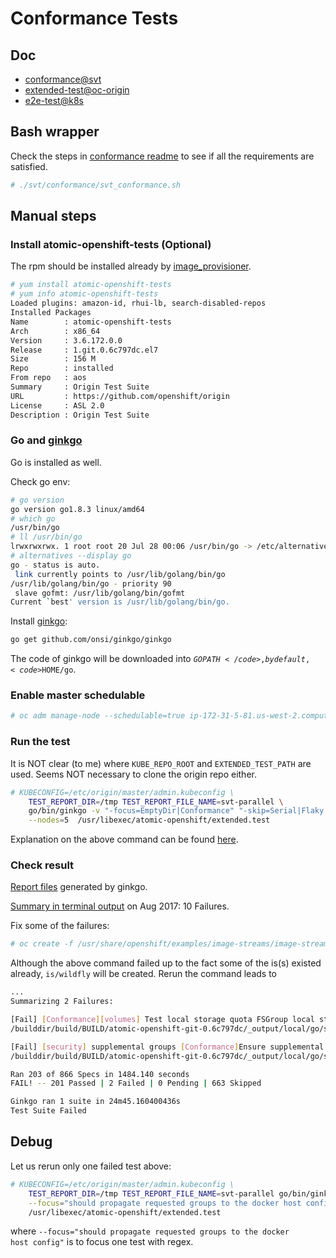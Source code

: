 # Conformance Tests

## Doc

* [conformance@svt](https://github.com/openshift/svt/tree/master/conformance)
* [extended-test@oc-origin](https://github.com/openshift/origin/tree/master/test/extended)
* [e2e-test@k8s](https://github.com/kubernetes/community/blob/master/contributors/devel/e2e-tests.md)

## Bash wrapper
Check the steps in [conformance readme](https://github.com/openshift/svt/tree/master/conformance)
to see if all the requirements are satisfied.

```sh
# ./svt/conformance/svt_conformance.sh
```


## Manual steps

### Install atomic-openshift-tests (Optional)
The rpm should be installed already by [image_provisioner](https://github.com/openshift/svt/blob/master/image_provisioner/playbooks/roles/openshift-package-install/tasks/main.yaml).

```sh
# yum install atomic-openshift-tests
# yum info atomic-openshift-tests
Loaded plugins: amazon-id, rhui-lb, search-disabled-repos
Installed Packages
Name        : atomic-openshift-tests
Arch        : x86_64
Version     : 3.6.172.0.0
Release     : 1.git.0.6c797dc.el7
Size        : 156 M
Repo        : installed
From repo   : aos
Summary     : Origin Test Suite
URL         : https://github.com/openshift/origin
License     : ASL 2.0
Description : Origin Test Suite

```

### Go and [ginkgo](http://onsi.github.io/ginkgo/)

Go is installed as well.

Check go env:

```sh
# go version
go version go1.8.3 linux/amd64
# which go
/usr/bin/go
# ll /usr/bin/go
lrwxrwxrwx. 1 root root 20 Jul 28 00:06 /usr/bin/go -> /etc/alternatives/go
# alternatives --display go
go - status is auto.
 link currently points to /usr/lib/golang/bin/go
/usr/lib/golang/bin/go - priority 90
 slave gofmt: /usr/lib/golang/bin/gofmt
Current `best' version is /usr/lib/golang/bin/go.
```

Install [ginkgo](http://onsi.github.io/ginkgo/):

```sh
go get github.com/onsi/ginkgo/ginkgo
```

The code of ginkgo will be downloaded into <code>${GOPATH}</code>, by default, <code>$HOME/go</code>.


### Enable master schedulable

```sh
# oc adm manage-node --schedulable=true ip-172-31-5-81.us-west-2.compute.internal
```

### Run the test
It is NOT clear (to me) where <code>KUBE_REPO_ROOT</code> and <code>EXTENDED_TEST_PATH</code>
are used. Seems NOT necessary to clone the origin repo either.


```sh
# KUBECONFIG=/etc/origin/master/admin.kubeconfig \
    TEST_REPORT_DIR=/tmp TEST_REPORT_FILE_NAME=svt-parallel \
    go/bin/ginkgo -v "-focus=EmptyDir|Conformance" "-skip=Serial|Flaky|Disruptive|Slow" \
    --nodes=5  /usr/libexec/atomic-openshift/extended.test
```

Explanation on the above command can be found [here](../origin/extended_test.md).

### Check result
[Report files](http://file.rdu.redhat.com/~hongkliu/test_result/20170815.conformance.test/) generated by ginkgo.

[Summary in terminal output](https://privatebin-it-iso.int.open.paas.redhat.com/?dd85b89ee13029d5#pD+2daSQU+xA+D7mDPK8WGoAIPB2u1X0eINqr1PruGQ=) on Aug 2017: 10 Failures.

Fix some of the failures:
```sh
# oc create -f /usr/share/openshift/examples/image-streams/image-streams-centos7.json -n openshift
```

Although the above command failed up to the fact some of the is(s) existed already, <code>is/wildfly</code>
will be created. Rerun the command leads to

```sh
...
Summarizing 2 Failures:

[Fail] [Conformance][volumes] Test local storage quota FSGroup local storage quota [local] [It] should be applied to XFS filesystem when a pod is created
/builddir/build/BUILD/atomic-openshift-git-0.6c797dc/_output/local/go/src/github.com/openshift/origin/test/extended/localquota/local_fsgroup_quota.go:133

[Fail] [security] supplemental groups [Conformance]Ensure supplemental groups propagate to docker [It] should propagate requested groups to the docker host config [local]
/builddir/build/BUILD/atomic-openshift-git-0.6c797dc/_output/local/go/src/github.com/openshift/origin/test/extended/security/supplemental_groups.go:66

Ran 203 of 866 Specs in 1484.140 seconds
FAIL! -- 201 Passed | 2 Failed | 0 Pending | 663 Skipped

Ginkgo ran 1 suite in 24m45.160400436s
Test Suite Failed
```

## Debug

Let us rerun only one failed test above:

```sh
# KUBECONFIG=/etc/origin/master/admin.kubeconfig \
    TEST_REPORT_DIR=/tmp TEST_REPORT_FILE_NAME=svt-parallel go/bin/ginkgo -v \
    --focus="should propagate requested groups to the docker host config" \
    /usr/libexec/atomic-openshift/extended.test
```

where <code>--focus="should propagate requested groups to the docker host config"</code> is to focus one test with regex.


